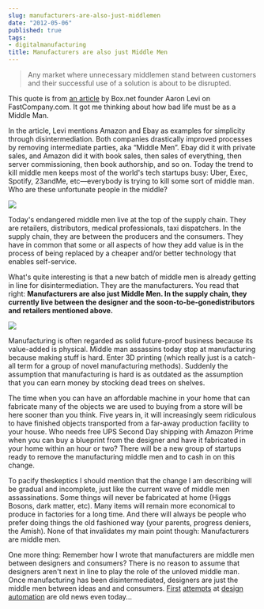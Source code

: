 ```yaml
---
slug: manufacturers-are-also-just-middlemen
date: "2012-05-06"
published: true
tags:
- digitalmanufacturing
title: Manufacturers are also just Middle Men
---
```


> Any market where unnecessary middlemen stand between customers and their successful use of a solution is about to be disrupted.

This quote is from [an article](http://www.fastcompany.com/1835983/the-simplicity-thesis) by Box.net founder Aaron Levi on FastCompany.com. It got me thinking about how bad life must be as a Middle Man.

In the article, Levi mentions Amazon and Ebay as examples for simplicity through disintermediation. Both companies drastically improved processes by removing intermediate parties, aka &ldquo;Middle Men&rdquo;. Ebay did it with private sales, and Amazon did it with book sales, then sales of everything, then server commissioning, then book authorship, and so on. Today the trend to kill middle men keeps most of the world's tech startups busy: Uber, Exec, Spotify, 23andMe, etc&mdash;everybody is trying to kill some sort of middle man. Who are these unfortunate people in the middle?

![](http://jonemo.de/neubertify/20120506-middle-men/distributors-and-retailers.jpg)

Today's endangered middle men live at the top of the supply chain. They are retailers, distributors, medical professionals, taxi dispatchers. In the supply chain, they are between the producers and the consumers. They have in common that some or all aspects of how they add value is in the process of being replaced by a cheaper and/or better technology that enables self-service.

What's quite interesting is that a new batch of middle men is already getting in line for disintermediation. They are the manufacturers. You read that right: **Manufacturers are also just Middle Men. In the supply chain, they currently live between the designer and the soon-to-be-gonedistributors and retailers mentioned above.**

![](http://jonemo.de/neubertify/20120506-middle-men/manufacturers.jpg)

Manufacturing is often regarded as solid future-proof business because its value-added is physical. Middle man assassins today stop at manufacturing because making stuff is hard. Enter 3D printing (which really just is a catch-all term for a group of novel manufacturing methods). Suddenly the assumption that manufacturing is hard is as outdated as the assumption that you can earn money by stocking dead trees on shelves.

The time when you can have an affordable machine in your home that can fabricate many of the objects we are used to buying from a store will be here sooner than you think. Five years in, it will increasingly seem ridiculous to have finished objects transported from a far-away production facility to your house. Who needs free UPS Second Day shipping with Amazon Prime when you can buy a blueprint from the designer and have it fabricated in your home within an hour or two? There will be a new group of startups ready to remove the manufacturing middle men and to cash in on this change.

To pacify theskeptics I should mention that the change I am describing will be gradual and incomplete, just like the current wave of middle men assassinations. Some things will never be fabricated at home (Higgs Bosons, dark matter, etc). Many items will remain more economical to produce in factories for a long time. And there will always be people who prefer doing things the old fashioned way (your parents, progress deniers, the Amish). None of that invalidates my main point though: Manufacturers are middle men.

One more thing: Remember how I wrote that manufacturers are middle men between designers and consumers? There is no reason to assume that designers aren't next in line to play the role of the unloved middle man. Once manufacturing has been disintermediated, designers are just the middle men between ideas and and consumers. [First](http://creativemachines.cornell.edu/golem) [attempts](http://picbreeder.org/) at [design](http://endlessforms.com/) [automation](https://en.wikipedia.org/wiki/Electronic_design_automation) are old news even today...
